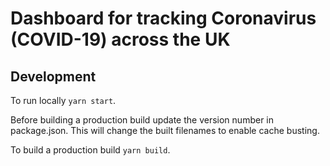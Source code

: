 # Dashboard for tracking Coronavirus (COVID-19) across the UK

## Development

To run locally `yarn start`.

Before building a production build update the version number in package.json.
This will change the built filenames to enable cache busting. 

To build a production build `yarn build`.
